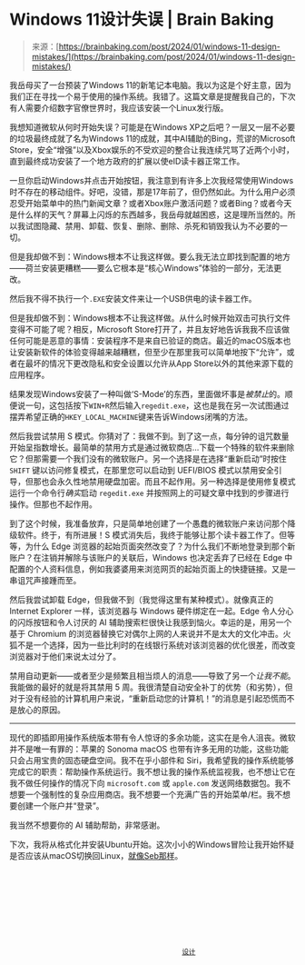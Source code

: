 <!--yml

category: 未分类

date: 2024-05-27 15:15:22

-->

# Windows 11设计失误 | Brain Baking

> 来源：[https://brainbaking.com/post/2024/01/windows-11-design-mistakes/](https://brainbaking.com/post/2024/01/windows-11-design-mistakes/)

我岳母买了一台预装了Windows 11的新笔记本电脑。我以为这是个好主意，因为我们正在寻找一个易于使用的操作系统。我错了。这篇文章是提醒我自己的，下次有人需要介绍数字官僚世界时，我应该安装一个Linux发行版。

我想知道微软从何时开始失误？可能是在Windows XP之后吧？一层又一层不必要的垃圾最终成就了名为Windows 11的成就，其中AI辅助的Bing，荒谬的Microsoft Store，安全“增强”以及Xbox娱乐的不受欢迎的整合让我连续咒骂了近两个小时，直到最终成功安装了一个地方政府的扩展以使eID读卡器正常工作。

一旦你启动Windows并点击开始按钮，我注意到有许多上次我经常使用Windows时不存在的移动组件。好吧，没错，那是17年前了，但仍然如此。为什么用户必须忍受开始菜单中的热门新闻文章？或者Xbox账户激活问题？或者Bing？或者今天是什么样的天气？屏幕上闪烁的东西越多，我岳母就越困惑，这是理所当然的。所以我试图隐藏、禁用、卸载、恢复、删除、删除、杀死和销毁我认为不必要的一切。

但是我却做不到：Windows根本不让我这样做。要么我无法立即找到配置的地方——荷兰安装更糟糕——要么它根本是“核心Windows”体验的一部分，无法更改。

然后我不得不执行一个`.EXE`安装文件来让一个USB供电的读卡器工作。

但是我却做不到：Windows根本不让我这样做。从什么时候开始双击可执行文件变得不可能了呢？相反，Microsoft Store打开了，并且友好地告诉我我不应该做任何可能是恶意的事情：安装程序不是来自已验证的商店。最近的macOS版本也让安装新软件的体验变得越来越糟糕，但至少在那里我可以简单地按下“允许”，或者在最坏的情况下更改隐私和安全设置以允许从App Store以外的其他来源下载的应用程序。

结果发现Windows安装了一种叫做‘S-Mode’的东西，里面做坏事是*被禁止*的。顺便说一句，这包括按下`WIN+R`然后输入`regedit.exe`，这也是我在另一次试图通过摆弄希望正确的`HKEY_LOCAL_MACHINE`键来告诉Windows闭嘴的方法。

然后我尝试禁用 S 模式。你猜对了：我做不到。到了这一点，每分钟的诅咒数量开始呈指数增长。最简单的禁用方式是通过微软商店…下载一个特殊的软件来删除它？但那需要一个我们没有的微软账户。另一个选择是在选择“重新启动”时按住 `SHIFT` 键以访问修复模式，在那里您可以启动到 UEFI/BIOS 模式以禁用安全引导，但那也会永久性地禁用硬盘加密。而且不起作用。另一种选择是使用修复模式运行一个命令行*确实*启动 `regedit.exe` 并按照网上的可疑文章中找到的步骤进行操作。但那也不起作用。

到了这个时候，我准备放弃，只是简单地创建了一个愚蠢的微软账户来访问那个降级软件。终于，有所进展！S 模式消失后，我终于能够让那个读卡器工作了。但等等，为什么 Edge 浏览器的起始页面突然改变了？为什么我们不断地登录到那个新账户？在注销并解除与该账户的关联后，Windows 也决定丢弃了已经在 Edge 中配置的个人资料信息，例如我婆婆用来浏览网页的起始页面上的快捷链接。又是一串诅咒声接踵而至。

然后我尝试卸载 Edge，但我做不到（我觉得这里有某种模式）。就像真正的 Internet Explorer 一样，该浏览器与 Windows 硬件绑定在一起。Edge 令人分心的闪烁按钮和令人讨厌的 AI 辅助搜索栏很快让我感到恼火。幸运的是，用另一个基于 Chromium 的浏览器替换它对偶尔上网的人来说并不是太大的文化冲击。火狐不是一个选择，因为一些比利时的在线银行系统对该浏览器的优化很差，而改变浏览器对于他们来说太过分了。

禁用自动更新——或者至少是频繁且相当烦人的消息——导致了另一个*让我不能*。我能做的最好的就是将其禁用 5 周。我很清楚自动安全补丁的优势（和劣势），但对于没有经验的计算机用户来说，“重新启动您的计算机！”的消息是引起恐慌而不是放心的原因。

* * *

现代的即插即用操作系统版本带有令人惊讶的多余功能，这实在是令人沮丧。微软并不是唯一有罪的：苹果的 Sonoma macOS 也带有许多无用的功能，这些功能只会占用宝贵的固态硬盘空间。我不在乎小部件和 Siri，我希望我的操作系统能够完成它的职责：帮助操作系统运行。我不想让我的操作系统监视我，也不想让它在我不做任何操作的情况下向 `microsoft.com` 或 `apple.com` 发送网络数据包。我不想要一个强制性的复杂应用商店。我不想要一个充满广告的开始菜单/栏。我不想要创建一个账户并“登录”。

我当然不想要你的 AI 辅助帮助，非常感谢。

下次，我将从格式化并安装Ubuntu开始。这次小小的Windows冒险让我开始怀疑是否应该从macOS切换回Linux，[就像Seb那样](https://seblog.nl/2024/01/05/1/een-nieuw-begin)。

<svg class="icon icon-text"><title>标签图标</title></svg> [`设计`](https://brainbaking.com/tags/design "标签: 设计")
